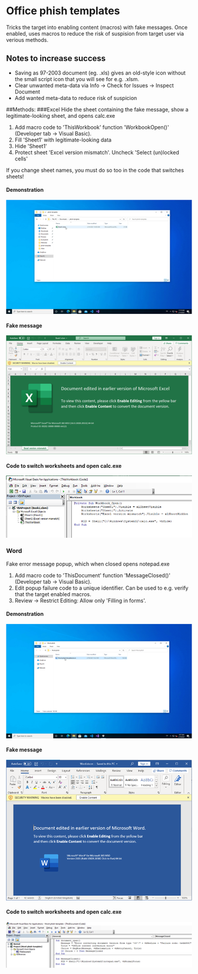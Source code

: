 # Office phish templates
Tricks the target into enabling content (macros) with fake messages.
Once enabled, uses macros to reduce the risk of suspision from target user via verious methods.

## Notes to increase success
* Saving as 97-2003 document (eg. .xls) gives an old-style icon without the small script icon that you will see for e.g. .xlsm.
* Clear unwanted meta-data via Info -> Check for Issues -> Inspect Document
* Add wanted meta-data to reduce risk of suspicion

##Methods:
###Excel
Hide the sheet containing the fake message, show a legitimate-looking sheet, and opens calc.exe
1. Add macro code to 'ThisWorkbook' function 'WorkbookOpen()' (Developer tab -> Visual Basic).
2. Fill 'Sheet1' with legitimate-looking data
3. Hide 'Sheet1'
4. Protect sheet 'Excel version mismatch'. Uncheck 'Select (un)locked cells'

If you change sheet names, you must do so too in the code that switches sheets!

#### Demonstration
![excel-demo](/excel-demo.gif)

#### Fake message
![excel-document](/excel-document.PNG)

#### Code to switch worksheets and open calc.exe
![excel-code](/excel-code.PNG)

### Word
Fake error message popup, which when closed opens notepad.exe
1. Add macro code to 'ThisDocument' function 'MessageClosed()' (Developer tab -> Visual Basic).
2. Edit popup failure code to a unique identifier. Can be used to e.g. verify that the target enabled macros.
3. Review -> Restrict Editing: Allow only 'Filling in forms'.

#### Demonstration
![word-demo](/word-demo.gif)

#### Fake message
![word-document](/word-document.PNG)

#### Code to switch worksheets and open calc.exe
![word-code](/word-code.PNG)
